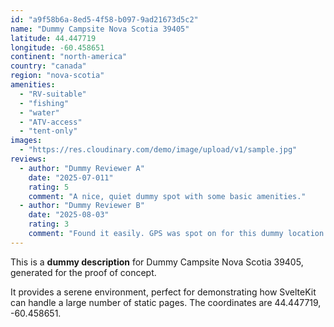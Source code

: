 ```yaml
---
id: "a9f58b6a-8ed5-4f58-b097-9ad21673d5c2"
name: "Dummy Campsite Nova Scotia 39405"
latitude: 44.447719
longitude: -60.458651
continent: "north-america"
country: "canada"
region: "nova-scotia"
amenities:
  - "RV-suitable"
  - "fishing"
  - "water"
  - "ATV-access"
  - "tent-only"
images:
  - "https://res.cloudinary.com/demo/image/upload/v1/sample.jpg"
reviews:
  - author: "Dummy Reviewer A"
    date: "2025-07-011"
    rating: 5
    comment: "A nice, quiet dummy spot with some basic amenities."
  - author: "Dummy Reviewer B"
    date: "2025-08-03"
    rating: 3
    comment: "Found it easily. GPS was spot on for this dummy location."
---
```


This is a **dummy description** for Dummy Campsite Nova Scotia 39405, generated for the proof of concept.

It provides a serene environment, perfect for demonstrating how SvelteKit can handle a large number of static pages. The coordinates are 44.447719, -60.458651.
